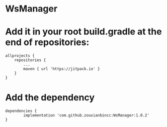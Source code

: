 # WsManager
# Add it in your root build.gradle at the end of repositories:
    allprojects {
		repositories {
			...
			maven { url 'https://jitpack.io' }
		}
	}
  
  
  
  
# Add the dependency
  	dependencies {
	        implementation 'com.github.zouxianbincc:WsManager:1.0.2'
	}
   
